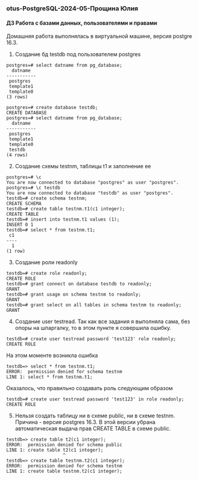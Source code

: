
### otus-PostgreSQL-2024-05-Прощина Юлия
#### ДЗ Работа с базами данных, пользователями и правами
Домашняя работа выполнялась в виртуальной машине, версия postgre 16.3.

1) Создание бд testdb под пользователем postgres
```
postgres=# select datname from pg_database;
  datname  
-----------
 postgres
 template1
 template0
(3 rows)

postgres=# create database testdb;
CREATE DATABASE
postgres=# select datname from pg_database;
  datname  
-----------
 postgres
 template1
 template0
 testdb
(4 rows)
```
2) Создание схемы testnm, таблицы t1 и заполнение ее
```
postgres=# \c
You are now connected to database "postgres" as user "postgres".
postgres=# \c testdb 
You are now connected to database "testdb" as user "postgres".
testdb=# create schema testnm;
CREATE SCHEMA
testdb=# create table testnm.t1(c1 integer);
CREATE TABLE
testdb=# insert into testnm.t1 values (1);
INSERT 0 1
testdb=# select * from testnm.t1;
 c1 
----
  1
(1 row)
```
3) Создание роли readonly
```
testdb=# create role readonly;
CREATE ROLE
testdb=# grant connect on database testdb to readonly;
GRANT
testdb=# grant usage on schema testnm to readonly;
GRANT
testdb=# grant select on all tables in schema testnm to readonly;
GRANT
```
4) Создание user testread. Так как все задания я выполняла сама, без опоры на шпаргалку, то в этом пункте я совершила ошибку.
```
testdb=# create user testread password 'test123' role readonly;
CREATE ROLE
```
На этом моменте возникла ошибка
```
testdb=> select * from testnm.t1;
ERROR:  permission denied for schema testnm
LINE 1: select * from testnm.t1;
```
Оказалось, что правильно создавать роль следующим образом
```
testdb=# create user testread password 'test123' in role readonly;
CREATE ROLE
```
5) Нельзя создать таблицу ни в схеме public, ни в схеме testnm. Причина - версия postgres 16.3. В этой версии убрана автоматическая выдача прав CREATE TABLE в схеме public.
```
testdb=> create table t2(c1 integer);
ERROR:  permission denied for schema public
LINE 1: create table t2(c1 integer);
                     ^
testdb=> create table testnm.t2(c1 integer);
ERROR:  permission denied for schema testnm
LINE 1: create table testnm.t2(c1 integer);
```
